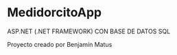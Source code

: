 # MedidorcitoApp
ASP.NET (.NET FRAMEWORK) CON BASE DE DATOS SQL

Proyecto creado por Benjamín Matus
